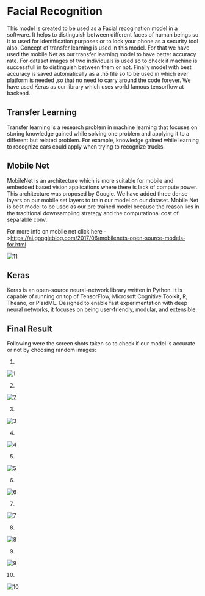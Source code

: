 # Facial  Recognition
This model is created to be used as a Facial recogination model in a software. It helps to distinguish between different faces of human beings so it to used for identification purposes or to lock your phone as a security tool also. Concept of transfer learning is used in this model. For that we have used the mobile.Net as our transfer learning model to have better accuracy rate. For dataset images of two individuals is used so to check if machine is successfull in to  distinguish between them or not. Finally model with best accuracy is saved automatically as a .h5 file so to be used in which ever platform is needed ,so that no need to carry around the code forever. We have used Keras as our library which uses world famous tensorflow at backend.

## Transfer Learning 
Transfer learning is a research problem in machine learning that focuses on storing knowledge gained while solving one problem and applying it to a different but related problem. For example, knowledge gained while learning to recognize cars could apply when trying to recognize trucks.

## Mobile Net
MobileNet is an architecture which is more suitable for mobile and embedded based vision applications where there is lack of compute power. This architecture was proposed by Google. We have added three dense layers on our mobile set layers to train our model on our dataset. Mobile Net is best model to be used as our pre trained model because the reason lies in the traditional downsampling strategy and the computational cost of separable conv. 

For more info on mobile net click here ->https://ai.googleblog.com/2017/06/mobilenets-open-source-models-for.html

![11](https://user-images.githubusercontent.com/47302857/88198277-2a317600-cc61-11ea-9b37-22f11ee3f6c3.jpg)

## Keras 
Keras is an open-source neural-network library written in Python. It is capable of running on top of TensorFlow, Microsoft Cognitive Toolkit, R, Theano, or PlaidML. Designed to enable fast experimentation with deep neural networks, it focuses on being user-friendly, modular, and extensible. 

## Final Result 
Following were the screen shots taken so to check if our model is accurate or not by choosing random images:

1. 
![1](https://user-images.githubusercontent.com/47302857/88198197-171ea600-cc61-11ea-86bb-69b8f6671905.PNG)

2.
![2](https://user-images.githubusercontent.com/47302857/88198205-1ab22d00-cc61-11ea-9ece-ab29400066e8.PNG)

3.
![3](https://user-images.githubusercontent.com/47302857/88198214-1d148700-cc61-11ea-9e06-fec1e8b96a26.PNG)

4.
![4](https://user-images.githubusercontent.com/47302857/88198218-1ede4a80-cc61-11ea-9e30-1c22e6765ae6.PNG)

5.
![5](https://user-images.githubusercontent.com/47302857/88198225-200f7780-cc61-11ea-86b1-a5a1ac51986e.PNG)

6.
![6](https://user-images.githubusercontent.com/47302857/88198233-21d93b00-cc61-11ea-835a-93303b7260cf.PNG)

7.
![7](https://user-images.githubusercontent.com/47302857/88198238-23a2fe80-cc61-11ea-8710-2a3ade57a6fe.PNG)

8.
![8](https://user-images.githubusercontent.com/47302857/88198245-256cc200-cc61-11ea-8087-fb992f128e75.PNG)

9.
![9](https://user-images.githubusercontent.com/47302857/88198260-27368580-cc61-11ea-96f4-0023ace79b10.PNG)

10.
![10](https://user-images.githubusercontent.com/47302857/88198266-29004900-cc61-11ea-8a3d-ada8635937c5.PNG)



